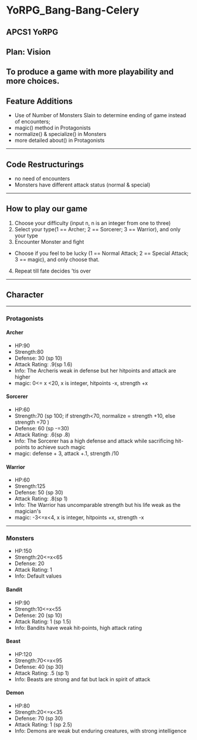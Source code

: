 # YoRPG_Bang-Bang-Celery
APCS1 YoRPG
-------------------------------------------------------
## Plan: Vision
To produce a game with more playability and more choices.
------------------------------------------------------- 
## Feature Additions
* Use of Number of Monsters Slain to determine ending of game instead of encounters;
* magic() method in Protagonists
* normalize() & specialize() in Monsters
* more detailed about() in Protagonists
------------------------------------------------------
## Code Restructurings
* no need of encounters
* Monsters have different attack status (normal & special)
------------------------------------------------------
## How to play our game
1. Choose your difficulty (input n, n is an integer from one to three)
2. Select your type(1 == Archer; 2 == Sorcerer; 3 == Warrior), and only your type
3. Encounter Monster and fight
  * Choose if you feel to be lucky (1 == Normal Attack; 2 == Special Attack; 3 ==  magic), and only choose that.
4. Repeat till fate decides 'tis over
  

-----------------------------------------------------
## Character
-------------------------------------------------------
### Protagonists   


#### Archer
* HP:90
* Strength:80
* Defense: 30 (sp 10)
* Attack Rating: .9(sp 1.6)
* Info: The Archeris weak in defense but her hitpoints and attack are higher
* magic: 0<= x <20, x is integer, hitpoints -x, strength +x

#### Sorcerer
* HP:60
* Strength:70 (sp 100; if strength<70, normalize = strength +10, else strength =70 )
* Defense: 60 (sp -=30)
* Attack Rating: .6(sp .8)
* Info: The Sorcerer has a high defense and attack while sacrificing hit-points to achieve such magic
* magic: defense + 3, attack +.1, strength /10

#### Warrior
* HP:60
* Strength:125
* Defense: 50 (sp 30)
* Attack Rating: .8(sp 1)
* Info: The Warrior has uncomparable strength but his life weak as the magician's
* magic: -3<=x<4, x is integer, hitpoints +x, strength -x
-------------------------------------------------------------
### Monsters
* HP:150
* Strength:20<=x<65
* Defense: 20
* Attack Rating: 1
* Info: Default values


#### Bandit
* HP:90
* Strength:10<=x<55
* Defense: 20 (sp 10)
* Attack Rating: 1 (sp 1.5)
* Info: Bandits have weak hit-points, high attack rating 

#### Beast
* HP:120
* Strength:70<=x<95
* Defense: 40 (sp 30)
* Attack Rating: .5 (sp 1)
* Info: Beasts are strong and fat but lack in spirit of attack 

#### Demon
* HP:80
* Strength:20<=x<35
* Defense: 70 (sp 30)
* Attack Rating: 1 (sp 2.5)
* Info: Demons are weak but enduring creatures, with strong intelligence
